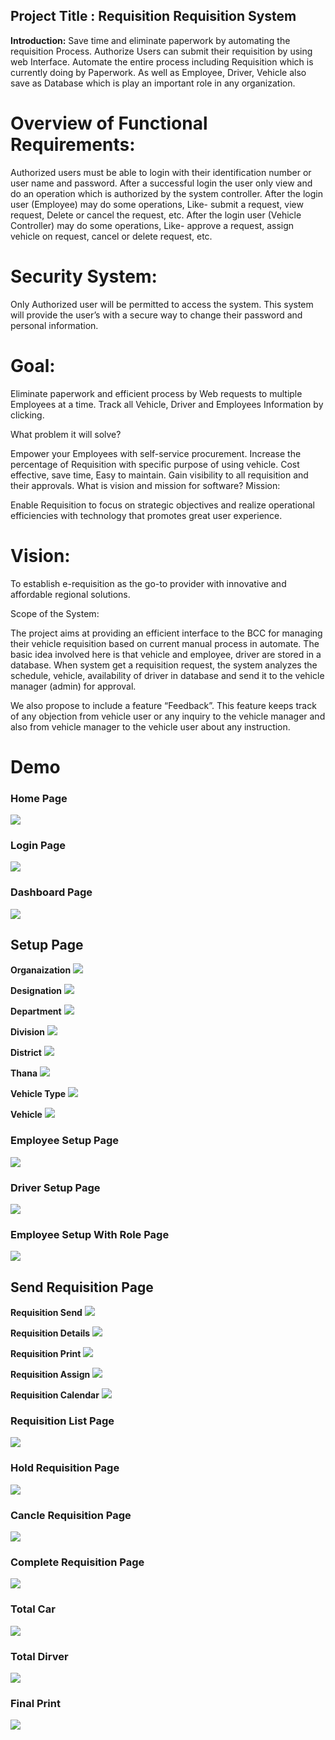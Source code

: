 

## Project Title : Requisition Requisition System

**Introduction:** Save time and eliminate paperwork by automating the requisition Process. Authorize Users can submit their requisition by using web Interface. Automate the entire process including Requisition which is currently doing by Paperwork. As well as Employee, Driver, Vehicle also save as Database which is play an important role in any organization.

# Overview of Functional Requirements:

Authorized users must be able to login with their identification number or user name and password.
After a successful login the user only view and do an operation which is authorized by the system controller.
After the login user (Employee) may do some operations, Like- submit a request, view request, Delete or cancel the request, etc.
After the login user (Vehicle Controller) may do some operations, Like- approve a request, assign vehicle on request, cancel or delete request, etc.

# Security System:

Only Authorized user will be permitted to access the system. This system will provide the user’s with a secure way to change their password and personal information.

# Goal:

Eliminate paperwork and efficient process by Web requests to multiple Employees at a time. Track all Vehicle, Driver and Employees Information by clicking.

What problem it will solve?

Empower your Employees with self-service procurement.
Increase the percentage of Requisition with specific purpose of using vehicle.
Cost effective, save time, Easy to maintain.
Gain visibility to all requisition and their approvals.
What is vision and mission for software? Mission:

Enable Requisition to focus on strategic objectives and realize operational efficiencies with technology that promotes great user experience.

# Vision:

To establish e-requisition as the go-to provider with innovative and affordable regional solutions.

Scope of the System:

The project aims at providing an efficient interface to the BCC for managing their vehicle requisition based on current manual process in automate. The basic idea involved here is that vehicle and employee, driver are stored in a database. When system get a requisition request, the system analyzes the schedule, vehicle, availability of driver in database and send it to the vehicle manager (admin) for approval.

We also propose to include a feature “Feedback”. This feature keeps track of any objection from vehicle user or any inquiry to the vehicle manager and also from vehicle manager to the vehicle user about any instruction.

# Demo
### Home Page
![](ProjectImages/screencapture-localhost-61738-2018-11-11-19_03_17.png)

### Login Page
![](ProjectImages/Screenshot_7.png)

### Dashboard Page
![](ProjectImages/Screenshot_1.png)

## Setup Page
**Organaization**
![](ProjectImages/Screenshot_2.png)

**Designation**
![](ProjectImages/Screenshot_4.png)

**Department**
![](ProjectImages/Screenshot_3.png)

**Division**
![](ProjectImages/Screenshot_5.png)

**District**
![](ProjectImages/Screenshot_6.png)

**Thana**
![](ProjectImages/Screenshot_9.png)

**Vehicle Type**
![](ProjectImages/Screenshot_10.png)

**Vehicle**
![](ProjectImages/Screenshot_11.png)

### Employee Setup Page
![](ProjectImages/Screenshot_13.png)


### Driver Setup Page
![](ProjectImages/Screenshot_14.png)

### Employee Setup With Role Page
![](ProjectImages/Screenshot_12.png)

## Send Requisition Page
**Requisition Send**
![](ProjectImages/Screenshot_15.png)

**Requisition Details**
![](ProjectImages/Screenshot_23.png)

**Requisition Print**
![](ProjectImages/Screenshot_22.png)

**Requisition Assign**
![](ProjectImages/Screenshot_24.png)

**Requisition Calendar**
![](ProjectImages/Screenshot_25.png)

### Requisition List Page
![](ProjectImages/Screenshot_15.png)

### Hold Requisition Page
![](ProjectImages/Screenshot_16.png)

### Cancle Requisition Page
![](ProjectImages/Screenshot_17.png)

### Complete Requisition Page
![](ProjectImages/Screenshot_18.png)

### Total Car
![](ProjectImages/Screenshot_19.png)

### Total Dirver
![](ProjectImages/Screenshot_20.png)

### Final Print
![](ProjectImages/Screenshot_26.png)
